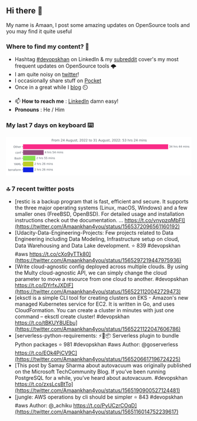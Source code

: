 <!--- [![Hits](https://hits.seeyoufarm.com/api/count/incr/badge.svg?url=https%3A%2F%2Fgithub.com%2Fakhan4u%2Fhit-counter&count_bg=%2379C83D&title_bg=%23555555&icon=&icon_color=%23E7E7E7&title=visits&edge_flat=false)](https://hits.seeyoufarm.com) --->

## Hi there 👋

My name is Amaan, I post some amazing updates on OpenSource tools and you may find it quite useful

### Where to find my content? 🤔

* Hashtag [#devopskhan](https://www.linkedin.com/feed/hashtag/devopskhan/) on LinkedIn & my [subreddit](https://www.reddit.com/r/devopskhan/) cover's my most frequent updates on OpenSource tools 🌩️
* I am quite noisy on [twitter](https://twitter.com/Amaankhan4you)!
* I occasionally share stuff on [Pocket](https://getpocket.com/@ej6g8d1dp2829A16a9Tf5d4T6bAMp3d8791rejDe86yem3bm4e14ex4fT4dluk29)
* Once in a great while I [blog](https://linuxparrot.com/) ⏲️


- 📫 **How to reach me** : [LinkedIn](https://www.linkedin.com/in/amaan-khan-linux-ninja) damn easy!
- **Pronouns** : He / Him

### My last 7 days on keyboard ⌨️

<img src="https://github.com/akhan4u/akhan4u/blob/main/images/stat.svg" alt="Amaan's Wakatime Activity!"/>

### 🔝 7 recent twitter posts
<!-- DEVDOJO:START -->
- [restic is a backup program that is fast, efficient and secure. It supports the three major operating systems &lpar;Linux, macOS, Windows&rpar; and a few smaller ones &lpar;FreeBSD, OpenBSD&rpar;. For detailed usage and installation instructions check out the documentation. … https://t.co/vnypzqMbFI](https://twitter.com/Amaankhan4you/status/1565372096561160192)
- [Udacity-Data-Engineering-Projects: Few projects related to Data Engineering including Data Modeling, Infrastructure setup on cloud, Data Warehousing and Data Lake development.
⭐️ 839
#devopskhan #aws
https://t.co/cXo9yTTk80](https://twitter.com/Amaankhan4you/status/1565297219447975936)
- [Write cloud-agnostic config deployed across multiple clouds. By using the Multy cloud-agnostic API, we can simply change the cloud parameter to move a resource from one cloud to another. #devopskhan https://t.co/DYrfxJXDlF](https://twitter.com/Amaankhan4you/status/1565221120042729473)
- [eksctl is a simple CLI tool for creating clusters on EKS - Amazon&#39;s new managed Kubernetes service for EC2. It is written in Go, and uses CloudFormation. You can create a cluster in minutes with just one command – eksctl create cluster! #devopskhan https://t.co/tBKUY8UEbu](https://twitter.com/Amaankhan4you/status/1565221122047606786)
- [serverless-python-requirements: ⚡️🐍📦 Serverless plugin to bundle Python packages
⭐️ 981
#devopskhan #aws
Author: @goserverless
https://t.co/EOk4PjCV9C](https://twitter.com/Amaankhan4you/status/1565206617196724225)
- [This post by Samay Sharma about autovacuum was originally published on the Microsoft TechCommunity Blog. If you’ve been running PostgreSQL for a while, you’ve heard about autovacuum. #devopskhan https://t.co/zxsLcsBtTo](https://twitter.com/Amaankhan4you/status/1565190900527124481)
- [jungle: AWS operations by cli should be simpler
⭐️ 843
#devopskhan #aws
Author: @_achiku
https://t.co/PyUCzrCOqD](https://twitter.com/Amaankhan4you/status/1565116014752239617)
<!-- DEVDOJO:END -->

<!-- ![Amaan's GitHub stats](https://github-readme-stats.vercel.app/api?username=akhan4u&count_private=true&show_icons=true&hide=contribs) -->
